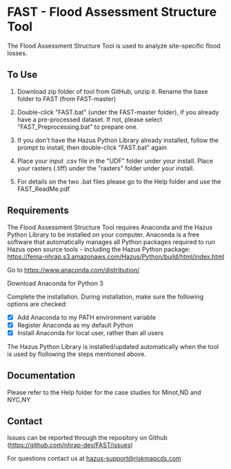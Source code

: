 # FAST - Flood Assessment Structure Tool

The Flood Assessment Structure Tool is used to analyze site-specific flood losses.

## To Use

1. Download zip folder of tool from GitHub, unzip it. Rename the base folder to FAST (from FAST-master)

2. Double-click "FAST.bat" (under the FAST-master folder), if you already have a pre-processed dataset. If not, please select "FAST_Preprocessing.bat" to prepare one.

3. If you don't have the Hazus Python Library already installed, follow the prompt to install, then double-click "FAST.bat" again

4. Place your input .csv file in the "UDF" folder under your install. Place your rasters (.tiff) under the "rasters" folder under your install.

4. For details on the two .bat files please go to the Help folder and use the FAST_ReadMe.pdf

## Requirements

The Flood Assessment Structure Tool requires Anaconda and the Hazus Python Library to be installed on your computer. Anaconda is a free software that automatically manages all Python packages required to run Hazus open source tools - including the Hazus Python package: https://fema-nhrap.s3.amazonaws.com/Hazus/Python/build/html/index.html

Go to https://www.anaconda.com/distribution/

Download Anaconda for Python 3

Complete the installation. During installation, make sure the following options are checked:

 - [x] Add Anaconda to my PATH environment variable
 - [x] Register Anaconda as my default Python
 - [x] Install Anaconda for local user, rather than all users
 
 The Hazus Python Library is installed/updated automatically when the tool is used by flollowing the steps mentioned above.

## Documentation

Please refer to the Help folder for the case studies for Minot,ND and NYC,NY

## Contact

Issues can be reported through the repository on Github (https://github.com/nhrap-dev/FAST/issues)

For questions contact us at hazus-support@riskmapcds.com
